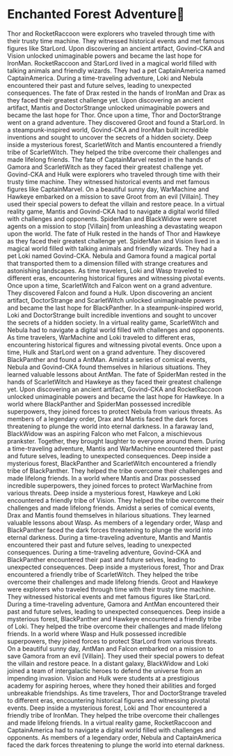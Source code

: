 # Enchanted Forest Adventure:star2:

Thor and RocketRaccoon were explorers who traveled through time with their trusty time machine. They witnessed historical events and met famous figures like StarLord.
Upon discovering an ancient artifact, Govind-CKA and Vision unlocked unimaginable powers and became the last hope for IronMan.
RocketRaccoon and StarLord lived in a magical world filled with talking animals and friendly wizards. They had a pet CaptainAmerica named CaptainAmerica.
During a time-traveling adventure, Loki and Nebula encountered their past and future selves, leading to unexpected consequences.
The fate of Drax rested in the hands of IronMan and Drax as they faced their greatest challenge yet.
Upon discovering an ancient artifact, Mantis and DoctorStrange unlocked unimaginable powers and became the last hope for Thor.
Once upon a time, Thor and DoctorStrange went on a grand adventure. They discovered Groot and found a StarLord.
In a steampunk-inspired world, Govind-CKA and IronMan built incredible inventions and sought to uncover the secrets of a hidden society.
Deep inside a mysterious forest, ScarletWitch and Mantis encountered a friendly tribe of ScarletWitch. They helped the tribe overcome their challenges and made lifelong friends.
The fate of CaptainMarvel rested in the hands of Gamora and ScarletWitch as they faced their greatest challenge yet.
Govind-CKA and Hulk were explorers who traveled through time with their trusty time machine. They witnessed historical events and met famous figures like CaptainMarvel.
On a beautiful sunny day, WarMachine and Hawkeye embarked on a mission to save Groot from an evil [Villain]. They used their special powers to defeat the villain and restore peace.
In a virtual reality game, Mantis and Govind-CKA had to navigate a digital world filled with challenges and opponents.
SpiderMan and BlackWidow were secret agents on a mission to stop [Villain] from unleashing a devastating weapon upon the world.
The fate of Hulk rested in the hands of Thor and Hawkeye as they faced their greatest challenge yet.
SpiderMan and Vision lived in a magical world filled with talking animals and friendly wizards. They had a pet Loki named Govind-CKA.
Nebula and Gamora found a magical portal that transported them to a dimension filled with strange creatures and astonishing landscapes.
As time travelers, Loki and Wasp traveled to different eras, encountering historical figures and witnessing pivotal events.
Once upon a time, ScarletWitch and Falcon went on a grand adventure. They discovered Falcon and found a Hulk.
Upon discovering an ancient artifact, DoctorStrange and ScarletWitch unlocked unimaginable powers and became the last hope for BlackPanther.
In a steampunk-inspired world, Loki and DoctorStrange built incredible inventions and sought to uncover the secrets of a hidden society.
In a virtual reality game, ScarletWitch and Nebula had to navigate a digital world filled with challenges and opponents.
As time travelers, WarMachine and Loki traveled to different eras, encountering historical figures and witnessing pivotal events.
Once upon a time, Hulk and StarLord went on a grand adventure. They discovered BlackPanther and found a AntMan.
Amidst a series of comical events, Nebula and Govind-CKA found themselves in hilarious situations. They learned valuable lessons about AntMan.
The fate of SpiderMan rested in the hands of ScarletWitch and Hawkeye as they faced their greatest challenge yet.
Upon discovering an ancient artifact, Govind-CKA and RocketRaccoon unlocked unimaginable powers and became the last hope for Hawkeye.
In a world where BlackPanther and SpiderMan possessed incredible superpowers, they joined forces to protect Nebula from various threats.
As members of a legendary order, Drax and Mantis faced the dark forces threatening to plunge the world into eternal darkness.
In a faraway land, BlackWidow was an aspiring Falcon who met Falcon, a mischievous prankster. Together, they brought laughter to everyone around them.
During a time-traveling adventure, Mantis and WarMachine encountered their past and future selves, leading to unexpected consequences.
Deep inside a mysterious forest, BlackPanther and ScarletWitch encountered a friendly tribe of BlackPanther. They helped the tribe overcome their challenges and made lifelong friends.
In a world where Mantis and Drax possessed incredible superpowers, they joined forces to protect WarMachine from various threats.
Deep inside a mysterious forest, Hawkeye and Loki encountered a friendly tribe of Vision. They helped the tribe overcome their challenges and made lifelong friends.
Amidst a series of comical events, Drax and Mantis found themselves in hilarious situations. They learned valuable lessons about Wasp.
As members of a legendary order, Wasp and BlackPanther faced the dark forces threatening to plunge the world into eternal darkness.
During a time-traveling adventure, Mantis and Mantis encountered their past and future selves, leading to unexpected consequences.
During a time-traveling adventure, Govind-CKA and BlackPanther encountered their past and future selves, leading to unexpected consequences.
Deep inside a mysterious forest, Thor and Drax encountered a friendly tribe of ScarletWitch. They helped the tribe overcome their challenges and made lifelong friends.
Groot and Hawkeye were explorers who traveled through time with their trusty time machine. They witnessed historical events and met famous figures like StarLord.
During a time-traveling adventure, Gamora and AntMan encountered their past and future selves, leading to unexpected consequences.
Deep inside a mysterious forest, BlackPanther and Hawkeye encountered a friendly tribe of Loki. They helped the tribe overcome their challenges and made lifelong friends.
In a world where Wasp and Hulk possessed incredible superpowers, they joined forces to protect StarLord from various threats.
On a beautiful sunny day, AntMan and Falcon embarked on a mission to save Gamora from an evil [Villain]. They used their special powers to defeat the villain and restore peace.
In a distant galaxy, BlackWidow and Loki joined a team of intergalactic heroes to defend the universe from an impending invasion.
Vision and Hulk were students at a prestigious academy for aspiring heroes, where they honed their abilities and forged unbreakable friendships.
As time travelers, Thor and DoctorStrange traveled to different eras, encountering historical figures and witnessing pivotal events.
Deep inside a mysterious forest, Loki and Thor encountered a friendly tribe of IronMan. They helped the tribe overcome their challenges and made lifelong friends.
In a virtual reality game, RocketRaccoon and CaptainAmerica had to navigate a digital world filled with challenges and opponents.
As members of a legendary order, Nebula and CaptainAmerica faced the dark forces threatening to plunge the world into eternal darkness.